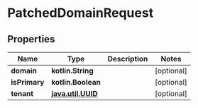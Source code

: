 
# PatchedDomainRequest

## Properties
Name | Type | Description | Notes
------------ | ------------- | ------------- | -------------
**domain** | **kotlin.String** |  |  [optional]
**isPrimary** | **kotlin.Boolean** |  |  [optional]
**tenant** | [**java.util.UUID**](java.util.UUID.md) |  |  [optional]



